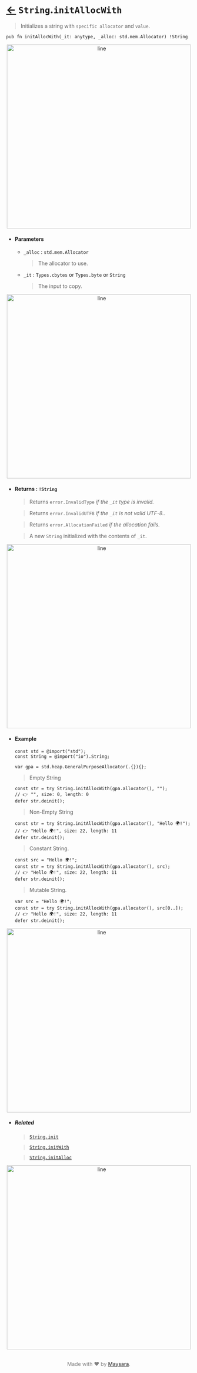 # [←](../String.md) `String`.`initAllocWith`

> Initializes a string with `specific allocator` and `value`.

```zig
pub fn initAllocWith(_it: anytype, _alloc: std.mem.Allocator) !String
```


<div align="center">
<img src="https://raw.githubusercontent.com/Super-ZIG/io/refs/heads/main/docs/_dist/img/md/line.png" alt="line" style="width:500px;"/>
</div>

- #### Parameters

    - `_alloc` : `std.mem.Allocator`

        > The allocator to use.

    - `_it` : `Types.cbytes` or `Types.byte` or `String`

        > The input to copy.

<div align="center">
<img src="https://raw.githubusercontent.com/Super-ZIG/io/refs/heads/main/docs/_dist/img/md/line.png" alt="line" style="width:500px;"/>
</div>

- #### Returns : `!String`

    > Returns `error.InvalidType` _if the `_it` type is invalid._

    > Returns `error.InvalidUTF8` _if the `_it` is not valid UTF-8._.

    > Returns `error.AllocationFailed` _if the allocation fails._

    > A new `String` initialized with the contents of `_it`.

<div align="center">
<img src="https://raw.githubusercontent.com/Super-ZIG/io/refs/heads/main/docs/_dist/img/md/line.png" alt="line" style="width:500px;"/>
</div>

- #### Example

    ```zig
    const std = @import("std");
    const String = @import("io").String;
    ```

    ```zig
    var gpa = std.heap.GeneralPurposeAllocator(.{}){};
    ```

    > Empty String

    ```zig
    const str = try String.initAllocWith(gpa.allocator(), "");          // 👉 "", size: 0, length: 0
    defer str.deinit();
    ```

    > Non-Empty String

    ```zig
    const str = try String.initAllocWith(gpa.allocator(), "Hello 🌍!"); // 👉 "Hello 🌍!", size: 22, length: 11
    defer str.deinit();
    ```

    > Constant String.

    ```zig
    const src = "Hello 🌍!";
    const str = try String.initAllocWith(gpa.allocator(), src);         // 👉 "Hello 🌍!", size: 22, length: 11
    defer str.deinit();
    ```

    > Mutable String.

    ```zig
    var src = "Hello 🌍!";
    const str = try String.initAllocWith(gpa.allocator(), src[0..]);    // 👉 "Hello 🌍!", size: 22, length: 11
    defer str.deinit();
    ```

<div align="center">
<img src="https://raw.githubusercontent.com/Super-ZIG/io/refs/heads/main/docs/_dist/img/md/line.png" alt="line" style="width:500px;"/>
</div>

- ##### Related

  > [`String.init`](./init.md)

  > [`String.initWith`](./initWith.md)

  > [`String.initAlloc`](./initAlloc.md)


<div align="center">
<img src="https://raw.githubusercontent.com/Super-ZIG/io/refs/heads/main/docs/_dist/img/md/line.png" alt="line" style="width:500px;"/>
</div>

<p align="center" style="color:grey;"><br />Made with ❤️ by <a href="http://github.com/maysara-elshewehy" target="blank">Maysara</a>.</p>